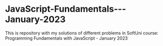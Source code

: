 # JavaScript-Fundamentals---January-2023
This is repository with my solutions of different problems in SoftUni course: Programming Fundamentals with JavaScript - January 2023

